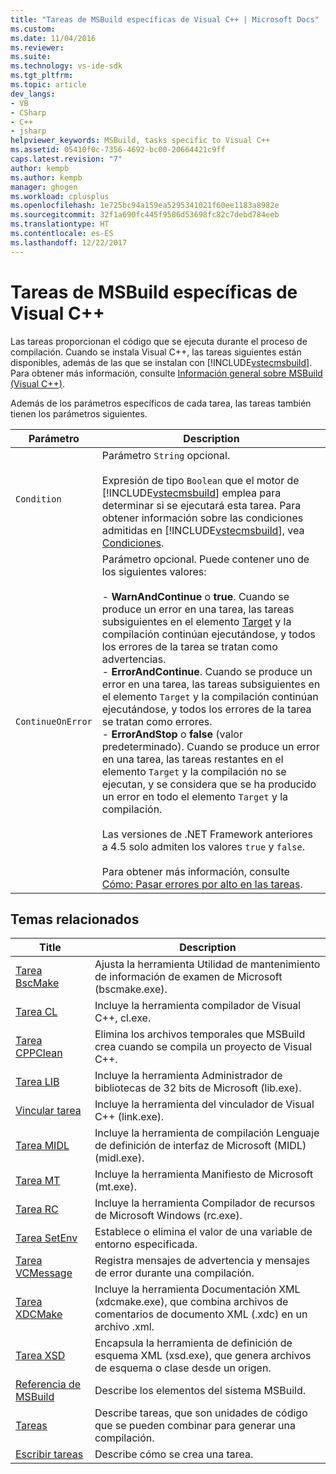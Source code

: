 ```yaml
---
title: "Tareas de MSBuild específicas de Visual C++ | Microsoft Docs"
ms.custom: 
ms.date: 11/04/2016
ms.reviewer: 
ms.suite: 
ms.technology: vs-ide-sdk
ms.tgt_pltfrm: 
ms.topic: article
dev_langs:
- VB
- CSharp
- C++
- jsharp
helpviewer_keywords: MSBuild, tasks specific to Visual C++
ms.assetid: 05410f0c-7356-4692-bc00-20664421c9ff
caps.latest.revision: "7"
author: kempb
ms.author: kempb
manager: ghogen
ms.workload: cplusplus
ms.openlocfilehash: 1e725bc94a159ea5295341021f60ee1183a8982e
ms.sourcegitcommit: 32f1a690fc445f9586d53698fc82c7debd784eeb
ms.translationtype: HT
ms.contentlocale: es-ES
ms.lasthandoff: 12/22/2017
---
```

# <a name="msbuild-tasks-specific-to-visual-c"></a>Tareas de MSBuild específicas de Visual C++
Las tareas proporcionan el código que se ejecuta durante el proceso de compilación. Cuando se instala Visual C++, las tareas siguientes están disponibles, además de las que se instalan con [!INCLUDE[vstecmsbuild](../extensibility/internals/includes/vstecmsbuild_md.md)]. Para obtener más información, consulte [Información general sobre MSBuild (Visual C++)](/cpp/build/msbuild-visual-cpp-overview).  
  
 Además de los parámetros específicos de cada tarea, las tareas también tienen los parámetros siguientes.  
  
|Parámetro|Description|  
|---------------|-----------------|  
|`Condition`|Parámetro `String` opcional.<br /><br /> Expresión de tipo `Boolean` que el motor de [!INCLUDE[vstecmsbuild](../extensibility/internals/includes/vstecmsbuild_md.md)] emplea para determinar si se ejecutará esta tarea. Para obtener información sobre las condiciones admitidas en [!INCLUDE[vstecmsbuild](../extensibility/internals/includes/vstecmsbuild_md.md)], vea [Condiciones](../msbuild/msbuild-conditions.md).|  
|`ContinueOnError`|Parámetro opcional. Puede contener uno de los siguientes valores:<br /><br /> -   **WarnAndContinue** o **true**. Cuando se produce un error en una tarea, las tareas subsiguientes en el elemento [Target](../msbuild/target-element-msbuild.md) y la compilación continúan ejecutándose, y todos los errores de la tarea se tratan como advertencias.<br />-   **ErrorAndContinue**. Cuando se produce un error en una tarea, las tareas subsiguientes en el elemento `Target` y la compilación continúan ejecutándose, y todos los errores de la tarea se tratan como errores.<br />-   **ErrorAndStop** o **false** (valor predeterminado). Cuando se produce un error en una tarea, las tareas restantes en el elemento `Target` y la compilación no se ejecutan, y se considera que se ha producido un error en todo el elemento `Target` y la compilación.<br /><br /> Las versiones de .NET Framework anteriores a 4.5 solo admiten los valores `true` y `false`.<br /><br /> Para obtener más información, consulte [Cómo: Pasar errores por alto en las tareas](../msbuild/how-to-ignore-errors-in-tasks.md).|  
  
## <a name="related-topics"></a>Temas relacionados  
  
|Title|Description|  
|-----------|-----------------|  
|[Tarea BscMake](../msbuild/bscmake-task.md)|Ajusta la herramienta Utilidad de mantenimiento de información de examen de Microsoft (bscmake.exe).|  
|[Tarea CL](../msbuild/cl-task.md)|Incluye la herramienta compilador de Visual C++, cl.exe.|  
|[Tarea CPPClean](../msbuild/cppclean-task.md)|Elimina los archivos temporales que MSBuild crea cuando se compila un proyecto de Visual C++.|  
|[Tarea LIB](../msbuild/lib-task.md)|Incluye la herramienta Administrador de bibliotecas de 32 bits de Microsoft (lib.exe).|  
|[Vincular tarea](../msbuild/link-task.md)|Incluye la herramienta del vinculador de Visual C++ (link.exe).|  
|[Tarea MIDL](../msbuild/midl-task.md)|Incluye la herramienta de compilación Lenguaje de definición de interfaz de Microsoft (MIDL) (midl.exe).|  
|[Tarea MT](../msbuild/mt-task.md)|Incluye la herramienta Manifiesto de Microsoft (mt.exe).|  
|[Tarea RC](../msbuild/rc-task.md)|Incluye la herramienta Compilador de recursos de Microsoft Windows (rc.exe).|  
|[Tarea SetEnv](../msbuild/setenv-task.md)|Establece o elimina el valor de una variable de entorno especificada.|  
|[Tarea VCMessage](../msbuild/vcmessage-task.md)|Registra mensajes de advertencia y mensajes de error durante una compilación.|  
|[Tarea XDCMake](../msbuild/xdcmake-task.md)|Incluye la herramienta Documentación XML (xdcmake.exe), que combina archivos de comentarios de documento XML (.xdc) en un archivo .xml.|  
|[Tarea XSD](../msbuild/xsd-task.md)|Encapsula la herramienta de definición de esquema XML (xsd.exe), que genera archivos de esquema o clase desde un origen.|  
|[Referencia de MSBuild](../msbuild/msbuild-reference.md)|Describe los elementos del sistema MSBuild.|  
|[Tareas](../msbuild/msbuild-tasks.md)|Describe tareas, que son unidades de código que se pueden combinar para generar una compilación.|  
|[Escribir tareas](../msbuild/task-writing.md)|Describe cómo se crea una tarea.|